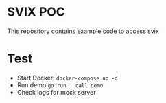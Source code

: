 # SVIX POC
This repository contains example code to access svix

# Test
- Start Docker: `docker-compose up -d`
- Run demo `go run . call demo`
- Check logs for mock server